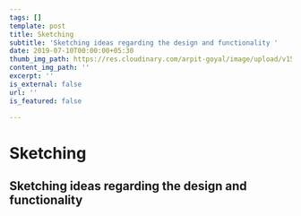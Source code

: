```yaml
---
tags: []
template: post
title: Sketching
subtitle: 'Sketching ideas regarding the design and functionality '
date: 2019-07-10T00:00:00+05:30
thumb_img_path: https://res.cloudinary.com/arpit-goyal/image/upload/v1562772588/6.jpg
content_img_path: ''
excerpt: ''
is_external: false
url: ''
is_featured: false

---
```

# Sketching

## Sketching ideas regarding the design and functionality